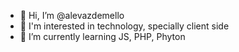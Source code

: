 - 👋 Hi, I’m @alevazdemello
- 👀 I'm interested in technology, specially client side
- 🌱 I’m currently learning JS, PHP, Phyton


<!---
alevazdemello/alevazdemello is a ✨ special ✨ repository because its `README.md` (this file) appears on your GitHub profile.
You can click the Preview link to take a look at your changes.
--->
